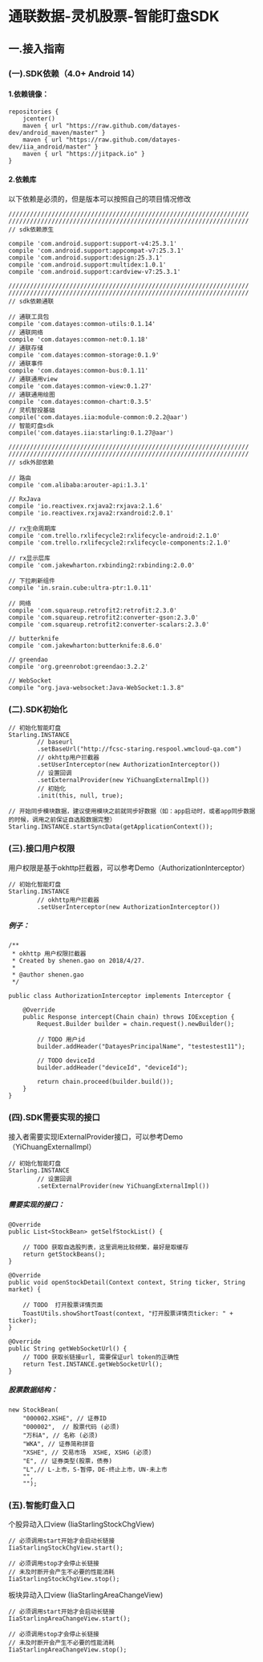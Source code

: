 # 通联数据-灵机股票-智能盯盘SDK
## 一.接入指南

### (一).SDK依赖（4.0+ Android 14）

#### 1.依赖镜像：

    repositories {
        jcenter()
        maven { url "https://raw.github.com/datayes-dev/android_maven/master" }
        maven { url "https://raw.github.com/datayes-dev/iia_android/master" }
        maven { url "https://jitpack.io" }
    }
    
#### 2.依赖库

以下依赖是必须的，但是版本可以按照自己的项目情况修改

    ///////////////////////////////////////////////////////////////////
    ///////////////////////////////////////////////////////////////////
    // sdk依赖原生

    compile 'com.android.support:support-v4:25.3.1'
    compile 'com.android.support:appcompat-v7:25.3.1'
    compile 'com.android.support:design:25.3.1'
    compile 'com.android.support:multidex:1.0.1'
    compile 'com.android.support:cardview-v7:25.3.1'

    ///////////////////////////////////////////////////////////////////
    ///////////////////////////////////////////////////////////////////
    // sdk依赖通联

    // 通联工具包
    compile 'com.datayes:common-utils:0.1.14'
    // 通联网络
    compile 'com.datayes:common-net:0.1.18'
    // 通联存储
    compile 'com.datayes:common-storage:0.1.9'
    // 通联事件
    compile 'com.datayes:common-bus:0.1.11'
    // 通联通用view
    compile 'com.datayes:common-view:0.1.27'
    // 通联通用绘图
    compile 'com.datayes:common-chart:0.3.5'
    // 灵机智投基础
    compile('com.datayes.iia:module-common:0.2.2@aar')
    // 智能盯盘sdk
    compile('com.datayes.iia:starling:0.1.27@aar')

    ///////////////////////////////////////////////////////////////////
    ///////////////////////////////////////////////////////////////////
    // sdk外部依赖

    // 路由
    compile 'com.alibaba:arouter-api:1.3.1'

    // RxJava
    compile 'io.reactivex.rxjava2:rxjava:2.1.6'
    compile 'io.reactivex.rxjava2:rxandroid:2.0.1'

    // rx生命周期库
    compile 'com.trello.rxlifecycle2:rxlifecycle-android:2.1.0'
    compile 'com.trello.rxlifecycle2:rxlifecycle-components:2.1.0'

    // rx显示层库
    compile 'com.jakewharton.rxbinding2:rxbinding:2.0.0'

    // 下拉刷新组件
    compile 'in.srain.cube:ultra-ptr:1.0.11'

    // 网络
    compile 'com.squareup.retrofit2:retrofit:2.3.0'
    compile 'com.squareup.retrofit2:converter-gson:2.3.0'
    compile 'com.squareup.retrofit2:converter-scalars:2.3.0'

    // butterknife
    compile 'com.jakewharton:butterknife:8.6.0'

    // greendao
    compile 'org.greenrobot:greendao:3.2.2'

    // WebSocket
    compile "org.java-websocket:Java-WebSocket:1.3.8"
    


### (二).SDK初始化

    // 初始化智能盯盘
    Starling.INSTANCE
            // baseurl
            .setBaseUrl("http://fcsc-staring.respool.wmcloud-qa.com")
            // okhttp用户拦截器
            .setUserInterceptor(new AuthorizationInterceptor())
            // 设置回调
            .setExternalProvider(new YiChuangExternalImpl())
            // 初始化
            .init(this, null, true);

    // 开始同步模块数据，建议使用模块之前就同步好数据（如：app启动时，或者app同步数据的时候，调用之前保证自选股数据完整）
    Starling.INSTANCE.startSyncData(getApplicationContext());
    
    
### (三).接口用户权限

用户权限是基于okhttp拦截器，可以参考Demo（AuthorizationInterceptor）


    // 初始化智能盯盘
    Starling.INSTANCE
            // okhttp用户拦截器
            .setUserInterceptor(new AuthorizationInterceptor())
            
##### 例子：   
            
    /**
     * okhttp 用户权限拦截器
     * Created by shenen.gao on 2018/4/27.
     *
     * @author shenen.gao
     */
    
    public class AuthorizationInterceptor implements Interceptor {
    
        @Override
        public Response intercept(Chain chain) throws IOException {
            Request.Builder builder = chain.request().newBuilder();
    
            // TODO 用户id
            builder.addHeader("DatayesPrincipalName", "testestest11");
    
            // TODO deviceId
            builder.addHeader("deviceId", "deviceId");
    
            return chain.proceed(builder.build());
        }
    }


### (四).SDK需要实现的接口

接入者需要实现IExternalProvider接口，可以参考Demo（YiChuangExternalImpl）
        
    // 初始化智能盯盘
    Starling.INSTANCE
            // 设置回调
            .setExternalProvider(new YiChuangExternalImpl())
            
##### 需要实现的接口：             

    @Override
    public List<StockBean> getSelfStockList() {

        // TODO 获取自选股列表，这里调用比较频繁，最好是取缓存
        return getStockBeans();
    }

    @Override
    public void openStockDetail(Context context, String ticker, String market) {

        // TODO  打开股票详情页面
        ToastUtils.showShortToast(context, "打开股票详情页ticker: " + ticker);
    }

    @Override
    public String getWebSocketUrl() {
        // TODO 获取长链接url, 需要保证url token的正确性
        return Test.INSTANCE.getWebSocketUrl();
    }
    
##### 股票数据结构：    
    
    new StockBean(
        "000002.XSHE", // 证券ID
        "000002",  // 股票代码 (必须)
        "万科A", // 名称 (必须)
        "WKA", // 证券简称拼音
        "XSHE", // 交易市场  XSHE, XSHG (必须)
        "E", // 证券类型(股票，债券)
        "L",// L-上市，S-暂停，DE-终止上市，UN-未上市
        "",
        "");
    
### (五).智能盯盘入口    

个股异动入口view (IiaStarlingStockChgView)

    // 必须调用start开始才会启动长链接
    IiaStarlingStockChgView.start();
    
    // 必须调用stop才会停止长链接
    // 未及时断开会产生不必要的性能消耗
    IiaStarlingStockChgView.stop();


板块异动入口view (IiaStarlingAreaChangeView)

    // 必须调用start开始才会启动长链接
    IiaStarlingAreaChangeView.start();
    
    // 必须调用stop才会停止长链接
    // 未及时断开会产生不必要的性能消耗
    IiaStarlingAreaChangeView.stop();